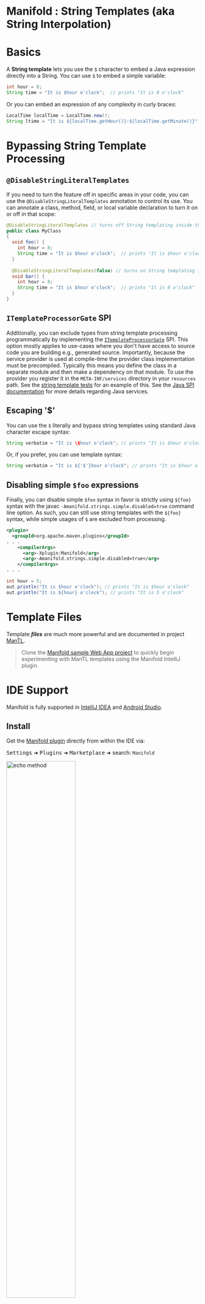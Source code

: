 # Manifold : String Templates (aka String Interpolation)

# Basics

A **String template** lets you use the `$` character to embed a Java expression directly into a String.  You can use `$`
to embed a simple variable:
```java
int hour = 8;
String time = "It is $hour o'clock";  // prints "It is 8 o'clock"
```
Or you can embed an expression of any complexity in curly braces:
```java
LocalTime localTime = LocalTime.now();
String ltime = "It is ${localTime.getHour()}:${localTime.getMinute()}"; // prints "It is 8:39"
```

# Bypassing String Template Processing

## `@DisableStringLiteralTemplates`

If you need to turn the feature off in specific areas in your code, you can use the `@DisableStringLiteralTemplates` 
annotation to control its use.  You can annotate a class, method, field, or local variable declaration to turn it on 
or off in that scope:
```java
@DisableStringLiteralTemplates // turns off String templating inside this class
public class MyClass
{
  void foo() {
    int hour = 8;
    String time = "It is $hour o'clock";  // prints "It is $hour o'clock"
  }
  
  @DisableStringLiteralTemplates(false) // turns on String templating inside this method
  void bar() {
    int hour = 8;
    String time = "It is $hour o'clock";  // prints "It is 8 o'clock"
  }
}
```

## `ITemplateProcessorGate` SPI

Additionally, you can exclude types from string template processing programmatically by implementing the
[`ITemplateProcessorGate`](https://github.com/manifold-systems/manifold/blob/master/manifold-deps-parent/manifold-strings/src/main/java/manifold/strings/api/ITemplateProcessorGate.java)
SPI. This option mostly applies to use-cases where you don't have access to source code you are building e.g., generated
source. Importantly, because the service provider is used at compile-time the provider class implementation must be
precompiled. Typically this means you define the class in a separate module and then make a dependency on that module.
To use the provider you register it in the `META-INF/services` directory in your `resources` path. See the
[string template tests](https://github.com/manifold-systems/manifold/tree/master/manifold-deps-parent/manifold-strings-test-excl)
for an example of this. See the [Java SPI documentation](https://docs.oracle.com/javase/8/docs/api/java/util/ServiceLoader.html)
for more details regarding Java services.
 
## Escaping '$'

You can use the `$` literally and bypass string templates using standard Java character escape syntax:
```java
String verbatim = "It is \$hour o'clock"; // prints "It is $hour o'clock"
```
Or, if you prefer, you can use template syntax:
```java
String verbatim = "It is ${'$'}hour o'clock"; // prints "It is $hour o'clock"
``` 

## Disabling simple `$foo` expressions
           
Finally, you can disable simple `$foo` syntax in favor is strictly using `${foo}` syntax with the javac
`-Amanifold.strings.simple.disabled=true` command line option. As such, you can still use string templates with the
`${foo}` syntax, while simple usages of `$` are excluded from processing.
                                                        
```xml
<plugin>
  <groupId>org.apache.maven.plugins</groupId>
. . .
    <compilerArgs>
      <arg>-Xplugin:Manifold</arg>
      <arg>-Amanifold.strings.simple.disabled=true</arg>
    </compilerArgs>
. . .
```
```java
int hour = 5;
out.println("It is $hour o'clock"); // prints "It is $hour o'clock"
out.println("It is ${hour} o'clock"); // prints "It is 5 o'clock"
```

# Template Files

Template **_files_** are much more powerful and are documented in project [ManTL](http://manifold.systems/manifold-templates.html).

> Clone the [Manifold sample Web App project](https://github.com/manifold-systems/manifold-sample-web-app) to quickly
begin experimenting with ManTL templates using the Manifold IntelliJ plugin.

# IDE Support 

Manifold is fully supported in [IntelliJ IDEA](https://www.jetbrains.com/idea/download) and [Android Studio](https://developer.android.com/studio).

## Install

Get the [Manifold plugin](https://plugins.jetbrains.com/plugin/10057-manifold) directly from within the IDE via:

<kbd>Settings</kbd> ➜ <kbd>Plugins</kbd> ➜ <kbd>Marketplace</kbd> ➜ search: `Manifold`

<p><img src="http://manifold.systems/images/ManifoldPlugin.png" alt="echo method" width="60%" height="60%"/></p>

## Sample Project

Experiment with the [Manifold Sample Project](https://github.com/manifold-systems/manifold-sample-project) via:

<kbd>File</kbd> ➜ <kbd>New</kbd> ➜ <kbd>Project from Version Control</kbd> ➜ <kbd>Git</kbd>

<p><img src="http://manifold.systems/images/OpenSampleProjectMenu.png" alt="echo method" width="60%" height="60%"/></p>

Enter: <kbd>https://github.com/manifold-systems/manifold-sample-project.git</kbd>

<p><img src="http://manifold.systems/images/OpenSampleProject.png" alt="echo method" width="60%" height="60%"/></p>

Use the [plugin](https://plugins.jetbrains.com/plugin/10057-manifold) to really boost your productivity. Use code
completion to conveniently access symbols within a string literal. Jump to symbol references, perform rename refactors,
etc.

# Setup

## Building this project

The `manifold-strings` project is defined with Maven.  To build it install Maven and run the following command.

```
mvn compile
```

## Using this project

The `manifold-strings` dependency works with all build tooling, including Maven and Gradle. It also works with Java
versions 8 - 17.

## Binaries

If you are *not* using Maven or Gradle, you can download the latest binaries [here](http://manifold.systems/docs.html#download).


## Gradle

>Note, if you are targeting **Android**, please see the [Android](http://manifold.systems/android.html) docs.

Here is a sample `build.gradle` script. Change `targetCompatibility` and `sourceCompatibility` to your desired Java
version (8 - 17), the script takes care of the rest. 
```groovy
plugins {
    id 'java'
}

group 'systems.manifold'
version '1.0-SNAPSHOT'

targetCompatibility = 11
sourceCompatibility = 11

repositories {
    jcenter()
    maven { url 'https://oss.sonatype.org/content/repositories/snapshots/' }
}

configurations {
    // give tests access to annotationProcessor dependencies
    testImplementation.extendsFrom annotationProcessor
}

dependencies {
    testImplementation 'junit:junit:4.12'
    // Add manifold to -processorpath for javac
    annotationProcessor 'systems.manifold:manifold-strings:2022.1.6'
    compileOnly 'systems.manifold:manifold-rt:2022.1.6'
}

if (JavaVersion.current() != JavaVersion.VERSION_1_8 &&
    sourceSets.main.allJava.files.any {it.name == "module-info.java"}) {
    tasks.withType(JavaCompile) {
        // if you DO define a module-info.java file:
        options.compilerArgs += ['-Xplugin:Manifold', '--module-path', it.classpath.asPath]
    }
} else {
    tasks.withType(JavaCompile) {
        // If you DO NOT define a module-info.java file:
        options.compilerArgs += ['-Xplugin:Manifold']
    }
}
```
Use with accompanying `settings.gradle` file:
```groovy
rootProject.name = 'MyProject'
```
If you are using `module-info` files, you must declare a *static* dependency on `manifold`.
```java
module MyProject {
    requires static manifold;
}
```

## Maven

```xml
<?xml version="1.0" encoding="UTF-8"?>
<project xmlns="http://maven.apache.org/POM/4.0.0" xmlns:xsi="http://www.w3.org/2001/XMLSchema-instance" xsi:schemaLocation="http://maven.apache.org/POM/4.0.0 http://maven.apache.org/maven-v4_0_0.xsd">
    <modelVersion>4.0.0</modelVersion>

    <groupId>com.example</groupId>
    <artifactId>my-strings-app</artifactId>
    <version>0.1-SNAPSHOT</version>

    <name>My StringTemplates App</name>

    <properties>
        <!-- set latest manifold version here --> 
        <manifold.version>2022.1.6</manifold.version>
    </properties>

    <dependencies>
        <dependency>
            <!-- Necessary only during compile-time to resolve generated source-level annotations -->
            <groupId>systems.manifold</groupId>
            <artifactId>manifold-rt</artifactId>
            <version>${manifold.version}</version>
            <scope>provided</scope> <!-- dependency is only applied during compile-time for manifold-strings -->
        </dependency>
    </dependencies>
  

    <!--Add the -Xplugin:Manifold argument for the javac compiler-->
    <build>
        <plugins>
            <plugin>
                <groupId>org.apache.maven.plugins</groupId>
                <artifactId>maven-compiler-plugin</artifactId>
                <version>3.8.0</version>
                <configuration>
                    <source>11</source>
                    <target>11</target>
                    <encoding>UTF-8</encoding>
                    <compilerArgs>
                        <!-- Configure manifold plugin -->
                        <arg>-Xplugin:Manifold</arg>
                    </compilerArgs>
                    <!-- Add the processor path for the plugin -->
                    <annotationProcessorPaths>
                        <path>
                            <groupId>systems.manifold</groupId>
                            <artifactId>manifold-strings</artifactId>
                            <version>${manifold.version}</version>
                        </path>
                    </annotationProcessorPaths>
                </configuration>
            </plugin>
        </plugins>
    </build>
</project>
```
If you are using `module-info` files, you must declare a *static* dependency on `manifold`.
```java
module my.strings.app {
    requires static manifold;
}
```

# License

Open source Manifold is free and licensed under the [Apache 2.0](http://www.apache.org/licenses/LICENSE-2.0) license.  

# Versioning

For the versions available, see the [tags on this repository](https://github.com/manifold-systems/manifold/tags).

# Author

* [Scott McKinney](mailto:scott@manifold.systems)


